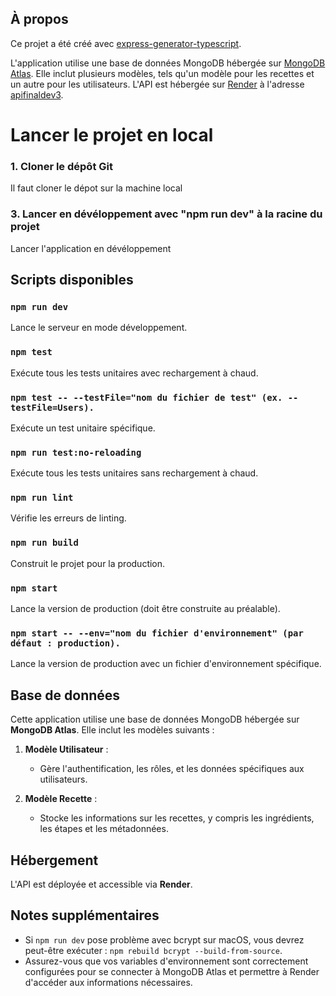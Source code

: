 ## À propos

Ce projet a été créé avec [express-generator-typescript](https://github.com/seanpmaxwell/express-generator-typescript).

L'application utilise une base de données MongoDB hébergée sur [MongoDB Atlas](https://www.mongodb.com/atlas). Elle inclut plusieurs modèles, tels qu'un modèle pour les recettes et un autre pour les utilisateurs. L'API est hébergée sur [Render](https://render.com) à l'adresse [apifinaldev3](https://apifinaldev3.onrender.com).

# Lancer le projet en local

### 1. Cloner le dépôt Git

Il faut cloner le dépot sur la machine local

### 3. Lancer en dévéloppement avec "npm run dev" à la racine du projet

Lancer l'application en dévéloppement

## Scripts disponibles

### `npm run dev`

Lance le serveur en mode développement.

### `npm test`

Exécute tous les tests unitaires avec rechargement à chaud.

### `npm test -- --testFile="nom du fichier de test" (ex. --testFile=Users).`

Exécute un test unitaire spécifique.

### `npm run test:no-reloading`

Exécute tous les tests unitaires sans rechargement à chaud.

### `npm run lint`

Vérifie les erreurs de linting.

### `npm run build`

Construit le projet pour la production.

### `npm start`

Lance la version de production (doit être construite au préalable).

### `npm start -- --env="nom du fichier d'environnement" (par défaut : production).`

Lance la version de production avec un fichier d'environnement spécifique.

## Base de données

Cette application utilise une base de données MongoDB hébergée sur **MongoDB Atlas**. Elle inclut les modèles suivants :

1. **Modèle Utilisateur** :
   - Gère l'authentification, les rôles, et les données spécifiques aux utilisateurs.

2. **Modèle Recette** :
   - Stocke les informations sur les recettes, y compris les ingrédients, les étapes et les métadonnées.

## Hébergement

L'API est déployée et accessible via **Render**.

## Notes supplémentaires

- Si `npm run dev` pose problème avec bcrypt sur macOS, vous devrez peut-être exécuter : `npm rebuild bcrypt --build-from-source`.
- Assurez-vous que vos variables d'environnement sont correctement configurées pour se connecter à MongoDB Atlas et permettre à Render d'accéder aux informations nécessaires.
